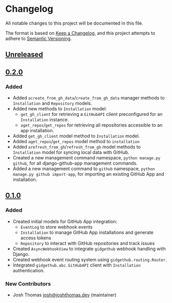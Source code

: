 # Changelog

All notable changes to this project will be documented in this file.

The format is based on [Keep a Changelog](https://keepachangelog.com/en/1.0.0/),
and this project attempts to adhere to [Semantic Versioning](https://semver.org/spec/v2.0.0.html).

<!--
## [${version}]
### Added - for new features
### Changed - for changes in existing functionality
### Deprecated - for soon-to-be removed features
### Removed - for now removed features
### Fixed - for any bug fixes
### Security - in case of vulnerabilities
[${version}]: https://github.com/joshuadavidthomas/bird/releases/tag/v${version}
-->

## [Unreleased]

## [0.2.0]

### Added

- Added `acreate_from_gh_data`/`create_from_gh_data` manager methods to `Installation` and `Repository` models.
- Added new methods to `Installation` model:
  - `get_gh_client` for retrieving a `GitHubAPI` client preconfigured for an `Installation` instance.
  - `aget_repos`/`get_repos` for retrieving all repositories accessible to an app installation.
- Added `get_gh_client` model method to `Installation` model.
- Added `aget_repos`/`get_repos` model method to `installation`
- Added `arefresh_from_gh`/`refresh_from_gh` model methods to `Installation` model for syncing local data with GitHub.
- Created a new management command namespace, `python manage.py github`, for all django-github-app management commands.
- Added a new management command to `github` namespace, `python manage.py github import-app`, for importing an existing GitHub App and installation.

## [0.1.0]

### Added

- Created initial models for GitHub App integration:
  - `EventLog` to store webhook events
  - `Installation` to manage GitHub App installations and generate access tokens
  - `Repository` to interact with GitHub repositories and track issues
- Created `AsyncWebhookView` to integrate `gidgethub` webhook handling with Django.
- Created webhook event routing system using `gidgethub.routing.Router`.
- Integrated `gidgethub.abc.GitHubAPI` client with `Installation` authentication.

### New Contributors

- Josh Thomas <josh@joshthomas.dev> (maintainer)

[unreleased]: https://github.com/joshuadavidthomas/django-github-app/compare/v0.2.0...HEAD
[0.1.0]: https://github.com/joshuadavidthomas/django-github-app/releases/tag/v0.1.0
[0.2.0]: https://github.com/joshuadavidthomas/django-github-app/releases/tag/v0.2.0
